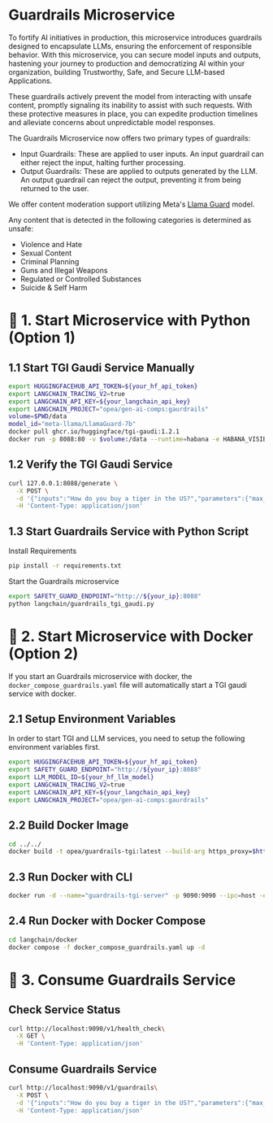 # Guardrails Microservice

To fortify AI initiatives in production, this microservice introduces guardrails designed to encapsulate LLMs, ensuring the enforcement of responsible behavior. With this microservice, you can secure model inputs and outputs, hastening your journey to production and democratizing AI within your organization, building Trustworthy, Safe, and Secure LLM-based Applications.

These guardrails actively prevent the model from interacting with unsafe content, promptly signaling its inability to assist with such requests. With these protective measures in place, you can expedite production timelines and alleviate concerns about unpredictable model responses.

The Guardrails Microservice now offers two primary types of guardrails:

- Input Guardrails: These are applied to user inputs. An input guardrail can either reject the input, halting further processing.
- Output Guardrails: These are applied to outputs generated by the LLM. An output guardrail can reject the output, preventing it from being returned to the user.

We offer content moderation support utilizing Meta's [Llama Guard](https://huggingface.co/meta-llama/LlamaGuard-7b) model.

Any content that is detected in the following categories is determined as unsafe:

- Violence and Hate
- Sexual Content
- Criminal Planning
- Guns and Illegal Weapons
- Regulated or Controlled Substances
- Suicide & Self Harm

# 🚀 1. Start Microservice with Python (Option 1)

## 1.1 Start TGI Gaudi Service Manually

```bash
export HUGGINGFACEHUB_API_TOKEN=${your_hf_api_token}
export LANGCHAIN_TRACING_V2=true
export LANGCHAIN_API_KEY=${your_langchain_api_key}
export LANGCHAIN_PROJECT="opea/gen-ai-comps:gaurdrails"
volume=$PWD/data
model_id="meta-llama/LlamaGuard-7b"
docker pull ghcr.io/huggingface/tgi-gaudi:1.2.1
docker run -p 8088:80 -v $volume:/data --runtime=habana -e HABANA_VISIBLE_DEVICES=all -e OMPI_MCA_btl_vader_single_copy_mechanism=none --cap-add=sys_nice --ipc=host -e HTTPS_PROXY=$https_proxy -e HTTP_PROXY=$https_proxy ghcr.io/huggingface/tgi-gaudi:1.2.1 --model-id $model_id
```

## 1.2 Verify the TGI Gaudi Service

```bash
curl 127.0.0.1:8088/generate \
  -X POST \
  -d '{"inputs":"How do you buy a tiger in the US?","parameters":{"max_new_tokens":32}}' \
  -H 'Content-Type: application/json'
```

## 1.3 Start Guardrails Service with Python Script

Install Requirements

```bash
pip install -r requirements.txt
```

Start the Guardrails microservice

```bash
export SAFETY_GUARD_ENDPOINT="http://${your_ip}:8088"
python langchain/guardrails_tgi_gaudi.py
```

# 🚀 2. Start Microservice with Docker (Option 2)

If you start an Guardrails microservice with docker, the `docker_compose_guardrails.yaml` file will automatically start a TGI gaudi service with docker.

## 2.1 Setup Environment Variables

In order to start TGI and LLM services, you need to setup the following environment variables first.

```bash
export HUGGINGFACEHUB_API_TOKEN=${your_hf_api_token}
export SAFETY_GUARD_ENDPOINT="http://${your_ip}:8088"
export LLM_MODEL_ID=${your_hf_llm_model}
export LANGCHAIN_TRACING_V2=true
export LANGCHAIN_API_KEY=${your_langchain_api_key}
export LANGCHAIN_PROJECT="opea/gen-ai-comps:gaurdrails"
```

## 2.2 Build Docker Image

```bash
cd ../../
docker build -t opea/guardrails-tgi:latest --build-arg https_proxy=$https_proxy --build-arg http_proxy=$http_proxy -f comps/guardrails/langchain/docker/Dockerfile .
```

## 2.3 Run Docker with CLI

```bash
docker run -d --name="guardrails-tgi-server" -p 9090:9090 --ipc=host -e http_proxy=$http_proxy -e https_proxy=$https_proxy -e SAFETY_GUARD_ENDPOINT=$SAFETY_GUARD_ENDPOINT -e HUGGINGFACEHUB_API_TOKEN=$HUGGINGFACEHUB_API_TOKEN opea/guardrails-tgi:latest
```

## 2.4 Run Docker with Docker Compose

```bash
cd langchain/docker
docker compose -f docker_compose_guardrails.yaml up -d
```

# 🚀 3. Consume Guardrails Service

## Check Service Status

```bash
curl http://localhost:9090/v1/health_check\
  -X GET \
  -H 'Content-Type: application/json'
```

## Consume Guardrails Service

```bash
curl http://localhost:9090/v1/guardrails\
  -X POST \
  -d '{"inputs":"How do you buy a tiger in the US?","parameters":{"max_new_tokens":32}}' \
  -H 'Content-Type: application/json'
```
